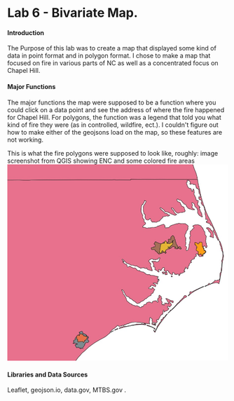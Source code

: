 # Lab 6 - Bivariate Map.

#### Introduction
The Purpose of this lab was to create a map that displayed some kind of data in point format and in polygon format. I chose to make a map that focused on fire in various parts of NC as well as a concentrated focus on Chapel Hill. 
#### Major Functions
The major functions the map were supposed to be a function where you could click on a data point and see the address of where the fire happened for Chapel Hill. For polygons, the function was a legend that told you what kind of fire they were (as in controlled, wildfire, ect.). I couldn't figure out how to make either of the geojsons load on the map, so these features are not working.

This is what the fire polygons were supposed to look like, roughly: 
image screenshot from QGIS showing ENC and some colored fire areas
<img src ="assetz/img/Screenshot.jpg">
#### Libraries and Data Sources
Leaflet, geojson.io, data.gov, MTBS.gov .


